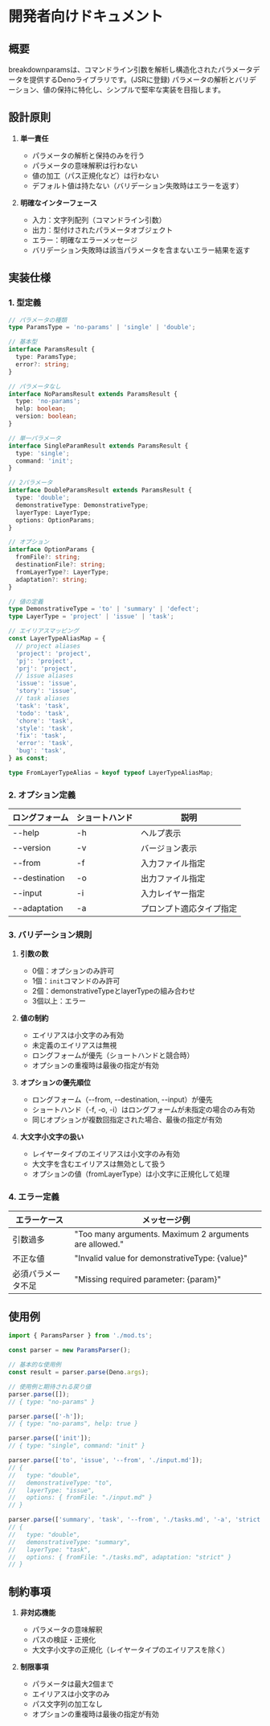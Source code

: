 # 開発者向けドキュメント

## 概要

breakdownparamsは、コマンドライン引数を解析し構造化されたパラメータデータを提供するDenoライブラリです。(JSRに登録)
パラメータの解析とバリデーション、値の保持に特化し、シンプルで堅牢な実装を目指します。

## 設計原則

1. **単一責任**
   - パラメータの解析と保持のみを行う
   - パラメータの意味解釈は行わない
   - 値の加工（パス正規化など）は行わない
   - デフォルト値は持たない（バリデーション失敗時はエラーを返す）

2. **明確なインターフェース**
   - 入力：文字列配列（コマンドライン引数）
   - 出力：型付けされたパラメータオブジェクト
   - エラー：明確なエラーメッセージ
   - バリデーション失敗時は該当パラメータを含まないエラー結果を返す

## 実装仕様

### 1. 型定義

```typescript
// パラメータの種類
type ParamsType = 'no-params' | 'single' | 'double';

// 基本型
interface ParamsResult {
  type: ParamsType;
  error?: string;
}

// パラメータなし
interface NoParamsResult extends ParamsResult {
  type: 'no-params';
  help: boolean;
  version: boolean;
}

// 単一パラメータ
interface SingleParamResult extends ParamsResult {
  type: 'single';
  command: 'init';
}

// 2パラメータ
interface DoubleParamsResult extends ParamsResult {
  type: 'double';
  demonstrativeType: DemonstrativeType;
  layerType: LayerType;
  options: OptionParams;
}

// オプション
interface OptionParams {
  fromFile?: string;
  destinationFile?: string;
  fromLayerType?: LayerType;
  adaptation?: string;
}

// 値の定義
type DemonstrativeType = 'to' | 'summary' | 'defect';
type LayerType = 'project' | 'issue' | 'task';

// エイリアスマッピング
const LayerTypeAliasMap = {
  // project aliases
  'project': 'project',
  'pj': 'project',
  'prj': 'project',
  // issue aliases
  'issue': 'issue',
  'story': 'issue',
  // task aliases
  'task': 'task',
  'todo': 'task',
  'chore': 'task',
  'style': 'task',
  'fix': 'task',
  'error': 'task',
  'bug': 'task',
} as const;

type FromLayerTypeAlias = keyof typeof LayerTypeAliasMap;
```

### 2. オプション定義

| ロングフォーム | ショートハンド | 説明             |
| -------------- | -------------- | ---------------- |
| --help         | -h             | ヘルプ表示       |
| --version      | -v             | バージョン表示   |
| --from         | -f             | 入力ファイル指定 |
| --destination  | -o             | 出力ファイル指定 |
| --input        | -i             | 入力レイヤー指定 |
| --adaptation   | -a             | プロンプト適応タイプ指定 |

### 3. バリデーション規則

1. **引数の数**
   - 0個：オプションのみ許可
   - 1個：`init`コマンドのみ許可
   - 2個：demonstrativeTypeとlayerTypeの組み合わせ
   - 3個以上：エラー

2. **値の制約**
   - エイリアスは小文字のみ有効
   - 未定義のエイリアスは無視
   - ロングフォームが優先（ショートハンドと競合時）
   - オプションの重複時は最後の指定が有効

3. **オプションの優先順位**
   - ロングフォーム（--from, --destination, --input）が優先
   - ショートハンド（-f, -o, -i）はロングフォームが未指定の場合のみ有効
   - 同じオプションが複数回指定された場合、最後の指定が有効

4. **大文字小文字の扱い**
   - レイヤータイプのエイリアスは小文字のみ有効
   - 大文字を含むエイリアスは無効として扱う
   - オプションの値（fromLayerType）は小文字に正規化して処理

### 4. エラー定義

| エラーケース       | メッセージ例                                           |
| ------------------ | ------------------------------------------------------ |
| 引数過多           | "Too many arguments. Maximum 2 arguments are allowed." |
| 不正な値           | "Invalid value for demonstrativeType: {value}"         |
| 必須パラメータ不足 | "Missing required parameter: {param}"                  |

## 使用例

```typescript
import { ParamsParser } from './mod.ts';

const parser = new ParamsParser();

// 基本的な使用例
const result = parser.parse(Deno.args);

// 使用例と期待される戻り値
parser.parse([]);
// { type: "no-params" }

parser.parse(['-h']);
// { type: "no-params", help: true }

parser.parse(['init']);
// { type: "single", command: "init" }

parser.parse(['to', 'issue', '--from', './input.md']);
// {
//   type: "double",
//   demonstrativeType: "to",
//   layerType: "issue",
//   options: { fromFile: "./input.md" }
// }

parser.parse(['summary', 'task', '--from', './tasks.md', '-a', 'strict']);
// {
//   type: "double",
//   demonstrativeType: "summary",
//   layerType: "task",
//   options: { fromFile: "./tasks.md", adaptation: "strict" }
// }
```

## 制約事項

1. **非対応機能**
   - パラメータの意味解釈
   - パスの検証・正規化
   - 大文字小文字の正規化（レイヤータイプのエイリアスを除く）

2. **制限事項**
   - パラメータは最大2個まで
   - エイリアスは小文字のみ
   - パス文字列の加工なし
   - オプションの重複時は最後の指定が有効
